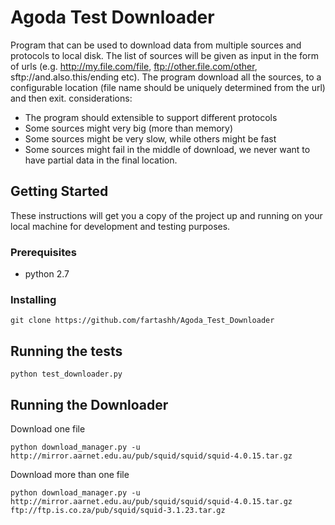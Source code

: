 # Agoda Test Downloader

Program that can be used to download data from multiple sources and protocols to local disk. 
The list of sources will be given as input in the form of urls (e.g. http://my.file.com/file, ftp://other.file.com/other, sftp://and.also.this/ending etc). 
The program download all the sources, to a configurable location (file name should be uniquely determined from the url) and then exit. 
considerations:
 - The program should extensible to support different protocols
 - Some sources might very big (more than memory)
 - Some sources might be very slow, while others might be fast
 - Some sources might fail in the middle of download, we never want to have partial data in the final location.

## Getting Started

These instructions will get you a copy of the project up and running on your local machine for development and testing purposes.

### Prerequisites
 - python 2.7

### Installing

```
git clone https://github.com/fartashh/Agoda_Test_Downloader
```


## Running the tests

```
python test_downloader.py  
```

## Running the Downloader

Download one file
```
python download_manager.py -u http://mirror.aarnet.edu.au/pub/squid/squid/squid-4.0.15.tar.gz 
```
Download more than one file
```
python download_manager.py -u http://mirror.aarnet.edu.au/pub/squid/squid/squid-4.0.15.tar.gz ftp://ftp.is.co.za/pub/squid/squid-3.1.23.tar.gz 
```




